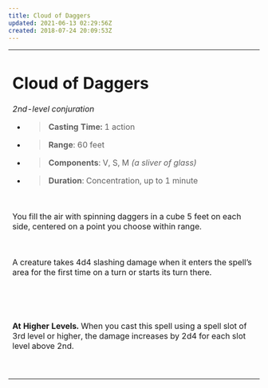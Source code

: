 ```yaml
---
title: Cloud of Daggers
updated: 2021-06-13 02:29:56Z
created: 2018-07-24 20:09:53Z
---
```


<table><tbody><tr class="odd"><td><h1 id="cloud-of-daggers"><strong>Cloud of Daggers</strong></h1><p><em>2nd-level conjuration</em></p><ul><li><blockquote><p><strong>Casting Time:</strong> 1 action</p></blockquote></li><li><blockquote><p><strong>Range</strong>: 60 feet</p></blockquote></li><li><blockquote><p><strong>Components</strong>: V, S, M <em>(a sliver of glass)</em></p></blockquote></li><li><blockquote><p><strong>Duration</strong>: Concentration, up to 1 minute</p></blockquote></li></ul><p> </p><p>You fill the air with spinning daggers in a cube 5 feet on each side, centered on a point you choose within range.</p><p> </p><p>A creature takes 4d4 slashing damage when it enters the spell’s area for the first time on a turn or starts its turn there.</p><p> </p><p> </p><p><strong>At Higher Levels.</strong> When you cast this spell using a spell slot of 3rd level or higher, the damage increases by 2d4 for each slot level above 2nd.</p><p> </p></td></tr></tbody></table>
